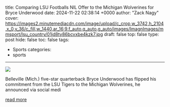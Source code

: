 title: Comparing LSU Footballs NIL Offer to the Michigan Wolverines for Bryce Underwood
date: 2024-11-22 02:38:14 +0000
author: "Zack Nagy"
cover: https://images2.minutemediacdn.com/image/upload/c_crop,w_3742,h_2104,x_0,y_36/c_fill,w_1440,ar_16:9,f_auto,q_auto,g_auto/images/ImagnImages/mmsport/lsu_country/01jd8ty86bcvxbe4kzk7.jpg
draft: false
top: false
type: post
hide: false
toc: false
tags:
  - Sports
categories:
  - sports
---

![](https://images2.minutemediacdn.com/image/upload/c_crop,w_3742,h_2104,x_0,y_36/c_fill,w_1440,ar_16:9,f_auto,q_auto,g_auto/images/ImagnImages/mmsport/lsu_country/01jd8ty86bcvxbe4kzk7.jpg)

Belleville (Mich.) five-star quarterback Bryce Underwood has flipped his commitment from the LSU Tigers to the Michigan Wolverines, he announced via social medi

[read more](https://www.si.com/college/lsu/recruiting/comparing-lsu-football-s-nil-offer-to-the-michigan-wolverines-for-bryce-underwood-01jd8trxgy3n)

